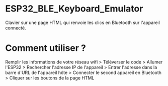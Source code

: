# ESP32_BLE_Keyboard_Emulator
Clavier sur une page HTML qui renvoie les clics en Bluetooth sur l'appareil connecté.

# Comment utiliser ?
Remplir les informations de votre réseau wifi > Téléverser le code > Allumer l'ESP32 > Rechercher l'adresse IP de l'appareil > Entrer l'adresse dans la barre d'URL de l'appareil hôte > Connecter le second appareil en Bluetooth > Cliquer sur les boutons de la page HTML

